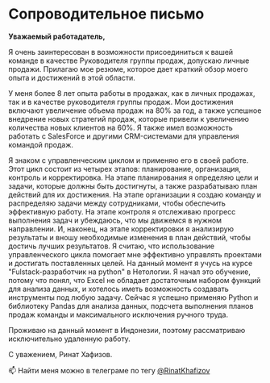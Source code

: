 # Сопроводительное письмо

**Уважаемый работадатель,**

Я очень заинтересован в возможности присоединиться к вашей команде в качестве Руководителя группы продаж, допускаю личные продажи. Прилагаю мое резюме, которое дает краткий обзор моего опыта и достижений в этой области.

У меня более 8 лет опыта работы в продажах, как в личных продажах, так и в качестве руководителя группы продаж. Мои достижения включают увеличение объема продаж на 80% за год, а также успешное внедрение новых стратегий продаж, которые привели к увеличению количества новых клиентов на 60%. Я также имел возможность работать с SalesForce и другими CRM-системами для управления командой продаж.

Я знаком с управленческим циклом и применяю его в своей работе. Этот цикл состоит из четырех этапов: планирование, организация, контроль и корректировка. На этапе планирования я определяю цели и задачи, которые должны быть достигнуты, а также разрабатываю план действий для их достижения. На этапе организации я создаю команду и распределяю задачи между сотрудниками, чтобы обеспечить эффективную работу. На этапе контроля я отслеживаю прогресс выполнения задач и убеждаюсь, что мы движемся в нужном направлении. И, наконец, на этапе корректировки я анализирую результаты и вношу необходимые изменения в план действий, чтобы достичь лучших результатов. Я считаю, что использование управленческого цикла помогает мне эффективно управлять проектами и достигать поставленных целей.
На данный момент я учусь на курсе "Fulstack-разработчик на python" в Нетологии. Я начал это обучение, потому что понял, что Excel не обладает достаточным набором функций для анализа данных, и хотелось иметь возможность создавать инструменты под любую задачу. Сейчас я успешно применяю Python и библиотеку Pandas для анализа данных, подсчета выполнения планов продаж команды и максимального исключения ручного труда.

Проживаю на данный момент в Индонезии, поэтому рассматриваю исключительно удаленную работу.

С уважением, Ринат Хафизов.




📫 Найти меня можно в телеграме по тегу 
 [@RinatKhafizov](https://t.me/RinatKhafizov)




